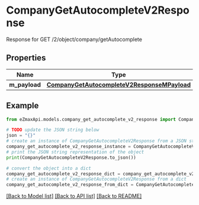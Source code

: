 # CompanyGetAutocompleteV2Response

Response for GET /2/object/company/getAutocomplete

## Properties

Name | Type | Description | Notes
------------ | ------------- | ------------- | -------------
**m_payload** | [**CompanyGetAutocompleteV2ResponseMPayload**](CompanyGetAutocompleteV2ResponseMPayload.md) |  | 

## Example

```python
from eZmaxApi.models.company_get_autocomplete_v2_response import CompanyGetAutocompleteV2Response

# TODO update the JSON string below
json = "{}"
# create an instance of CompanyGetAutocompleteV2Response from a JSON string
company_get_autocomplete_v2_response_instance = CompanyGetAutocompleteV2Response.from_json(json)
# print the JSON string representation of the object
print(CompanyGetAutocompleteV2Response.to_json())

# convert the object into a dict
company_get_autocomplete_v2_response_dict = company_get_autocomplete_v2_response_instance.to_dict()
# create an instance of CompanyGetAutocompleteV2Response from a dict
company_get_autocomplete_v2_response_from_dict = CompanyGetAutocompleteV2Response.from_dict(company_get_autocomplete_v2_response_dict)
```
[[Back to Model list]](../README.md#documentation-for-models) [[Back to API list]](../README.md#documentation-for-api-endpoints) [[Back to README]](../README.md)


